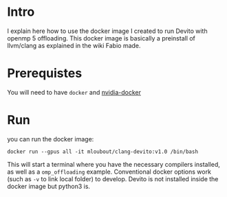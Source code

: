 # Intro

I explain here how to use the docker image I created to run Devito with openmp 5 offloading. This docker image is basically a preinstall of llvm/clang as explained in the wiki Fabio made.

# Prerequistes

You will need to have `docker` and [nvidia-docker](https://github.com/NVIDIA/nvidia-docker)

# Run

you can run the docker image:

`docker run --gpus all -it mloubout/clang-devito:v1.0 /bin/bash`

This will start a terminal where you have the necessary compilers installed, as well as a `omp_offloading` example. Conventional docker options work (such as `-v` to link local folder) to develop. Devito is not installed inside the docker image but python3 is.